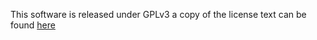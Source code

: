 This software is released under GPLv3 a copy of the license text can be found [here](https://www.gnu.org/licenses/gpl-3.0.en.html)
